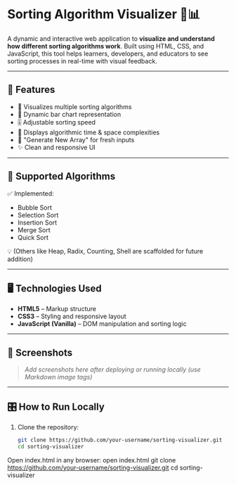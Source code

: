 # Sorting Algorithm Visualizer 🧠📊

A dynamic and interactive web application to **visualize and understand how different sorting algorithms work**. Built using HTML, CSS, and JavaScript, this tool helps learners, developers, and educators to see sorting processes in real-time with visual feedback.

---

## 🚀 Features

- 🎯 Visualizes multiple sorting algorithms
- 🔁 Dynamic bar chart representation
- 🎚 Adjustable sorting speed
- 🧠 Displays algorithmic time & space complexities
- 🔄 "Generate New Array" for fresh inputs
- ✨ Clean and responsive UI

---

## 🧮 Supported Algorithms

✅ Implemented:
- Bubble Sort  
- Selection Sort  
- Insertion Sort  
- Merge Sort  
- Quick Sort  

💡 (Others like Heap, Radix, Counting, Shell are scaffolded for future addition)

---

## 🖥️ Technologies Used

- **HTML5** – Markup structure  
- **CSS3** – Styling and responsive layout  
- **JavaScript (Vanilla)** – DOM manipulation and sorting logic  

---

## 📸 Screenshots

> _Add screenshots here after deploying or running locally (use Markdown image tags)_

---

## 🎛 How to Run Locally
1. Clone the repository:
   ```bash
   git clone https://github.com/your-username/sorting-visualizer.git
   cd sorting-visualizer
Open index.html in any browser:
open index.html
   git clone https://github.com/your-username/sorting-visualizer.git
   cd sorting-visualizer
